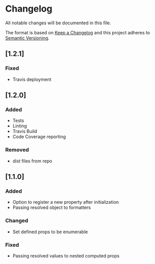 # Changelog
All notable changes will be documented in this file.

The format is based on [Keep a Changelog](http://keepachangelog.com/en/1.0.0/)
and this project adheres to [Semantic Versioning](http://semver.org/spec/v2.0.0.html).

## [1.2.1]
### Fixed
  - Travis deployment

## [1.2.0]
### Added
  - Tests
  - Linting
  - Travis Build
  - Code Coverage reporting

### Removed
 - dist files from repo

## [1.1.0]
### Added
- Option to register a new property after initialization
- Passing resolved object to formatters
### Changed
- Set defined props to be enumerable
### Fixed
- Passing resolved values to nested computed props
